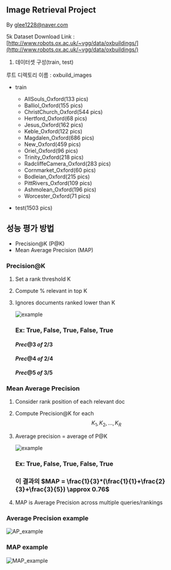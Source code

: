 ## Image Retrieval Project

By glee1228@naver.com



5k Dataset Download Link : [http://www.robots.ox.ac.uk/~vgg/data/oxbuildings/](http://www.robots.ox.ac.uk/~vgg/data/oxbuildings/)

1. 데이터셋 구성(train, test)

루트 디렉토리 이름 : oxbuild_images

* train
  * AllSouls_Oxford(133 pics)
  * Balliol_Oxford(155 pics)
  * ChristChurch_Oxford(544 pics)
  * Hertford_Oxford(68 pics)
  * Jesus_Oxford(162 pics)
  * Keble_Oxford(122 pics)
  * Magdalen_Oxford(686 pics)
  * New_Oxford(459 pics)
  * Oriel_Oxford(96 pics)
  * Trinity_Oxford(218 pics)
  * RadcliffeCamera_Oxford(283 pics)
  * Cornmarket_Oxford(60 pics)
  * Bodleian_Oxford(215 pics)
  * PittRivers_Oxford(109 pics)
  * Ashmolean_Oxford(196 pics)
  * Worcester_Oxford(71 pics)

* test(1503 pics)



## 성능 평가 방법

* Precision@K (P@K)
* Mean Average Precision (MAP)



### Precision@K

1. Set a rank threshold K

2. Compute % relevant in top K

3. Ignores documents ranked lower than K

   ![example](/Users/donghoon/GitHub/TIL_AI/Image_Retrieval/evaluation/example.png)

   ### Ex: True, False, True, False, True
   #### $Prec@3  \ of \  2/3$
   #### $Prec@4 \  of \  2/4$
   #### $Prec@5 \ of \ 3/5$

   



### Mean Average Precision

1. Consider rank position of each relevant doc

2. Compute Precision@K for each$$K_1, K_2,…, K_R$$

3. Average precision = average of P@K

   ![example](/Users/donghoon/GitHub/TIL_AI/Image_Retrieval/evaluation/example.png)

   ### Ex: True, False, True, False, True

   ### 이 결과의 $MAP =  \frac{1}{3}*(\frac{1}{1}+\frac{2}{3}+\frac{3}{5}) \approx 0.76$

4. MAP is Average Precision across multiple
   queries/rankings



### Average Precision example

![AP_example](/Users/donghoon/GitHub/TIL_AI/Image_Retrieval/evaluation/AP_example.png)



### MAP example



![MAP_example](/Users/donghoon/GitHub/TIL_AI/Image_Retrieval/evaluation/MAP_example.png)



